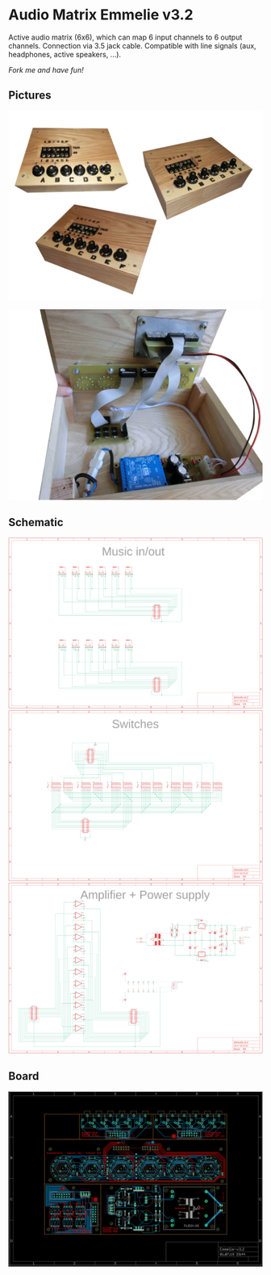 # Audio Matrix Emmelie v3.2

Active audio matrix (6x6), which can map 6 input channels to 6 output channels. Connection via 3.5 jack cable. Compatible with line signals (aux, headphones, active speakers, ...).

*Fork me and have fun!*


## Pictures

![Foto: Collage Audio Matrix](doku/Audio-Matrix-Emmelie-v3.2-Collage.jpg)

![Foto: Das innere der Audio Matrix](doku/Audio-Matrix-Emmelie-v3.2-Einblicke.jpg)


## Schematic

![LED Ring Schematic](doku/Emmelie-v3.2-sch-1.png)
![LED Ring Schematic](doku/Emmelie-v3.2-sch-2.png)
![LED Ring Schematic](doku/Emmelie-v3.2-sch-3.png)


## Board

![LED Ring Schematic](doku/Emmelie-v3.2-brd.png)




